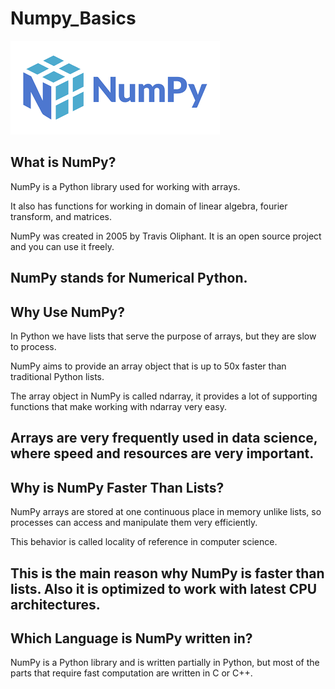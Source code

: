 # Numpy_Basics
![logo](https://github.com/prabhakarvenkat/Numpy_Basics/blob/4784ae0b600d35a1fe12375a41b840ce37bb7643/numpy.png)
<h2>What is NumPy?</h2>
<p>NumPy is a Python library used for working with arrays.

It also has functions for working in domain of linear algebra, fourier transform, and matrices.

NumPy was created in 2005 by Travis Oliphant. It is an open source project and you can use it freely.

NumPy stands for Numerical Python.</p>
--------------------------------------------------------------------------------------------------------------------------------------------------
<h2>Why Use NumPy?</h2>
<p>In Python we have lists that serve the purpose of arrays, but they are slow to process.

NumPy aims to provide an array object that is up to 50x faster than traditional Python lists.

The array object in NumPy is called ndarray, it provides a lot of supporting functions that make working with ndarray very easy.

Arrays are very frequently used in data science, where speed and resources are very important.</p>
--------------------------------------------------------------------------------------------------------------------------------------------------
<h2>Why is NumPy Faster Than Lists?</h2>
<p>NumPy arrays are stored at one continuous place in memory unlike lists, so processes can access and manipulate them very efficiently.

This behavior is called locality of reference in computer science.

This is the main reason why NumPy is faster than lists. Also it is optimized to work with latest CPU architectures.</p>
--------------------------------------------------------------------------------------------------------------------------------------------------
<h2>Which Language is NumPy written in?</h2>
<p>NumPy is a Python library and is written partially in Python, but most of the parts that require fast computation are written in C or C++.</p>
